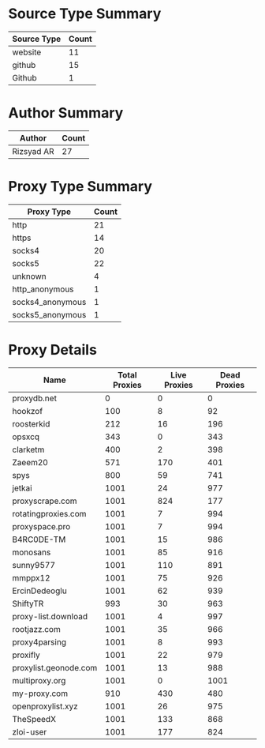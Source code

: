 # Source Type Summary

| Source Type | Count |
|-------------|-------|
| website | 11 |
| github | 15 |
| Github | 1 |


# Author Summary

| Author | Count |
|--------|-------|
| Rizsyad AR | 27 |


# Proxy Type Summary

| Proxy Type | Count |
|------------|-------|
| http | 21 |
| https | 14 |
| socks4 | 20 |
| socks5 | 22 |
| unknown | 4 |
| http_anonymous | 1 |
| socks4_anonymous | 1 |
| socks5_anonymous | 1 |


# Proxy Details

| Name | Total Proxies | Live Proxies | Dead Proxies |
|------|---------------|--------------|---------------|
| proxydb.net | 0 | 0 | 0 |
| hookzof | 100 | 8 | 92 |
| roosterkid | 212 | 16 | 196 |
| opsxcq | 343 | 0 | 343 |
| clarketm | 400 | 2 | 398 |
| Zaeem20 | 571 | 170 | 401 |
| spys | 800 | 59 | 741 |
| jetkai | 1001 | 24 | 977 |
| proxyscrape.com | 1001 | 824 | 177 |
| rotatingproxies.com | 1001 | 7 | 994 |
| proxyspace.pro | 1001 | 7 | 994 |
| B4RC0DE-TM | 1001 | 15 | 986 |
| monosans | 1001 | 85 | 916 |
| sunny9577 | 1001 | 110 | 891 |
| mmppx12 | 1001 | 75 | 926 |
| ErcinDedeoglu | 1001 | 62 | 939 |
| ShiftyTR | 993 | 30 | 963 |
| proxy-list.download | 1001 | 4 | 997 |
| rootjazz.com | 1001 | 35 | 966 |
| proxy4parsing | 1001 | 8 | 993 |
| proxifly | 1001 | 22 | 979 |
| proxylist.geonode.com | 1001 | 13 | 988 |
| multiproxy.org | 1001 | 0 | 1001 |
| my-proxy.com | 910 | 430 | 480 |
| openproxylist.xyz | 1001 | 26 | 975 |
| TheSpeedX | 1001 | 133 | 868 |
| zloi-user | 1001 | 177 | 824 |
